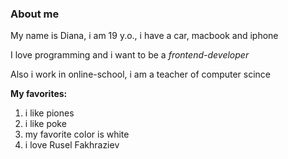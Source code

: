 ### **About me**

My name is Diana, i am 19 y.o., i have a car, macbook and iphone

I love programming and i want to be a _frontend-developer_

Also i work in online-school, i am a teacher of computer scince

**My favorites:**
1. i like piones
2. i like poke
3. my favorite color is white
4. i love Rusel Fakhraziev
